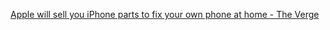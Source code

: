 
[Apple will sell you iPhone parts to fix your own phone at home - The Verge](https://www.theverge.com/2021/11/17/22787144/apple-home-repair-iphone-mac-parts-tools-instructions?scrolla=5eb6d68b7fedc32c19ef33b4)
